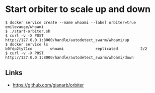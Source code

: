 # Start orbiter to scale up and down

```
$ docker service create --name whoami --label orbiter=true emilevauge/whoami
$ ./start-orbiter.sh
$ curl -v -X POST http://127.0.0.1:8000/handle/autodetect_swarm/whoami/up
$ docker service ls
b0fdp2ty71co        whoami              replicated          2/2
$ curl -v -X POST http://127.0.0.1:8000/handle/autodetect_swarm/whoami/down              

```

## Links

* https://github.com/gianarb/orbiter


